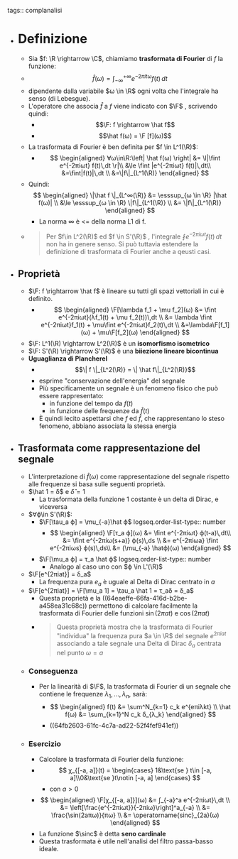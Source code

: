 tags:: complanalisi

- # Definizione
	- Sia $f: \R \rightarrow \C$, chiamiamo **trasformata di Fourier** di $f$ la funzione:
	- $$\hat{f}(ω) = ∫_{-∞}^{+∞} e^{-2πitω}f(t)\,dt$$
	- dipendente dalla variabile $ω \in \R$ ogni volta che l'integrale ha senso (di Lebesgue).
	- L'operatore che associa $\hat f$ a $f$ viene indicato con $\F$ , scrivendo quindi:
		- $$\F: f \rightarrow \hat f$$
		- $$\hat f(ω) = \F [f](ω)$$
	- La trasformata di Fourier è ben definita per $f \in L^1(\R)$:
		- $$
		  \begin{aligned}
		  ∀ω\in\R:\left| \hat f(ω) \right| &= \l|\fint e^{-2πiωt} f(t)\,dt \r|\\
		  &\le \fint |e^{-2πiωt} f(t)|\,dt\\
		  &=\fint|f(t)|\,dt \\
		  &=\|f\|_{L^1(\R)}
		  \end{aligned}
		  $$
	- Quindi:
	  $$
	   \begin{aligned}
	   \|\hat f \|_{L^∞(\R)} &= \esssup_{ω \in \R} |\hat f(ω)| \\
	   &\le \esssup_{ω \in \R} \|f\|_{L^1(\R)} \\
	   &= \|f\|_{L^1(\R)}
	   \end{aligned}
	  $$
		- La norma ∞ è <= della norma L1 di f.
	- > Per $f\in L^2(\R)$ ed $f \in S'(\R)$ , l'integrale $\fint e^{-2πiωt}f(t)\,dt$ non ha in genere senso. Si può tuttavia estendere la definizione di trasformata di Fourier anche a qeusti casi.
- ## Proprietà
	- $\F: f \rightarrow \hat f$ è lineare su tutti gli spazi vettoriali in cui è definito.
		- $$
		  \begin{aligned}
		  \F[\lambda f_1 + \mu f_2](ω) &= \fint e^{-2πiωt}(λf_1(t) + \mu f_2(t))\,dt \\
		  &=
		  \lambda \fint e^{-2πiωt}f_1(t) + \mu\fint e^{-2πiωt}f_2(t)\,dt \\
		  &=\lambda\F[f_1](ω) + \mu\F[f_2](ω)
		  \end{aligned}
		  $$
	- $\F: L^1(\R) \rightarrow L^2(\R)$ è un **isomorfismo isometrico**
	- $\F: S'(\R) \rightarrow S'(\R)$ è una **biiezione lineare bicontinua**
	- **Uguaglianza di Plancherel**
		- $$\| f \|_{L^2(\R)} = \| \hat f\|_{L^2(\R)}$$
		- esprime "conservazione dell'energia" del segnale
		- Più specificamente un segnale è un fenomeno fisico che può essere rappresentato:
			- in funzione del tempo da $f(t)$
			- in funzione delle frequenze da $\hat f(t)$
		- È quindi lecito aspettarsi che $f$ ed $\hat f$, che rappresentano lo steso fenomeno, abbiano associata la stessa energia
- ## Trasformata come rappresentazione del segnale
	- L'interpretazione di $\hat f(ω)$ come rappresentazione del segnale rispetto alle frequenze si basa sulle seguenti proprietà.
	- $\hat 1 = δ$ e $\hat δ = 1$
		- La trasformata della funzione 1 costante è un delta di Dirac, e viceversa
	- $∀ϕ\in S'(\R)$:
		- $\F[\tau_a ϕ] = \mu_{-a}\hat ϕ$
		  logseq.order-list-type:: number
			- $$
			  \begin{aligned}
			  \F[τ_a ϕ](ω) &= \fint e^{-2πiωt} ϕ(t-a)\,dt\\
			  &= \fint e^{-2πiω(s+a)} ϕ(s)\,ds \\
			  &= e^{-2πiωa} \fint e^{-2πiωs} ϕ(s)\,ds\\
			  &= (\mu_{-a} \hatϕ)(ω)
			  \end{aligned}
			  $$
		- $\F[\mu_a ϕ] = τ_a \hat ϕ$
		  logseq.order-list-type:: number
			- Analogo al caso uno con $ϕ \in L'(\R)$
	- $\F[e^{2πiat}] = δ_a$
		- La frequenza pura $e_a$ è uguale al Delta di Dirac centrato in $a$
	- $\F[e^{2πiat}] = \F[\mu_a 1] = \tau_a \hat 1 = τ_aδ = δ_a$
		- Questa proprietà e la ((64eaeffe-66fa-416d-b2be-a458ea31c68c)) permettono di calcolare facilmente la trasformata di Fourier delle funzioni $\sin(2πat)$ e $\cos(2πat)$
		- > Questa proprietà mostra che la trasformata di Fourier "individua" la frequenza pura $a \in \R$ del segnale $e^{2πiat}$ associando a tale segnale una Delta di Dirac $δ_a$ centrata nel punto $ω = a$
	- ### Conseguenza
		- Per la linearità di $\F$, la trasformata di Fourier di un segnale che contiene le frequenze $λ_1, …, λ_n$, sarà:
			- $$
			  \begin{aligned}
			  f(t) &= \sum^N_{k=1} c_k e^{eπiλkt} \\
			  \hat f(ω) &= \sum_{k=1}^N c_k δ_{λ_k}
			  \end{aligned}
			  $$
			- ((64fb2603-61fc-4c7a-ad22-52f4fef941ef))
	- ### Esercizio
		- Calcolare la trasformata di Fourier della funzione:
		- $$
		  χ_{[-a, a]}(t) = \begin{cases} 1&\text{se } t\in [-a, a]\\0&\text{se }t\notin [-a, a] \end{cases}
		  $$
			- con $a > 0$
		- $$
		  \begin{aligned}
		  \F[χ_{[-a, a]}](ω) &= ∫_{-a}^a e^{-2πiωt}\,dt \\
		  &= \left[\frac{e^{-2πiωt}}{-2πiω}\right]^a_{-a} \\
		  &= \frac{\sin(2aπω)}{πω} \\
		  &= \operatorname{sinc}_{2a}(ω)
		  \end{aligned}
		  $$
		- La funzione $\sinc$ è detta **seno cardinale**
		- Questa trasformata è utile nell'analisi del filtro passa-basso ideale.
